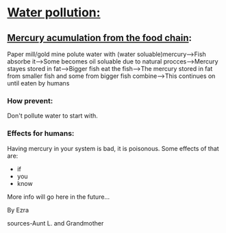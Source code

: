 
<html lang="en">
<head>
    <meta charset="UTF-8">
    <meta name="viewport" content="width=device-width, initial-scale=1.0">
    <link rel="stylesheet" href="edit.css">
</head>
<body>
    <h1><u>Water pollution:</u></h1>
    <h2><u>Mercury acumulation from the food chain</u>:</h2>
    <p>Paper mill/gold mine polute water with (water soluable)mercury-->Fish absorbe it-->Some becomes oil soluable due to natural procces-->Mercury stayes stored in fat-->Bigger fish eat the fish-->The mercury stored in fat from smaller fish and some from bigger fish combine-->This continues on until eaten by humans</p>
    <h3>How prevent:</h3>
    <p>Don't pollute water to start with.</p>
    <h3>Effects for humans:</h3>
    <p>Having mercury in your system is bad, it is poisonous. Some effects of that are:   </p>
    <ul>
        <li>if</li>
        <li>you</li>
        <li>know</li>
    </ul>
    <p>More info will go here in the future...</p>
    <p>By Ezra</p>
    <p>sources-Aunt L. and Grandmother</p>
</body>
</html>
